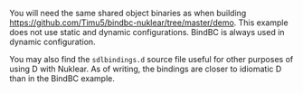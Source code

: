 You will need the same shared object binaries as when building
https://github.com/Timu5/bindbc-nuklear/tree/master/demo. This example
does not use static and dynamic configurations. BindBC is always used
in dynamic configuration.

You may also find the `sdlbindings.d` source file useful for other
purposes of using D with Nuklear. As of writing, the bindings are closer
to idiomatic D than in the BindBC example.
